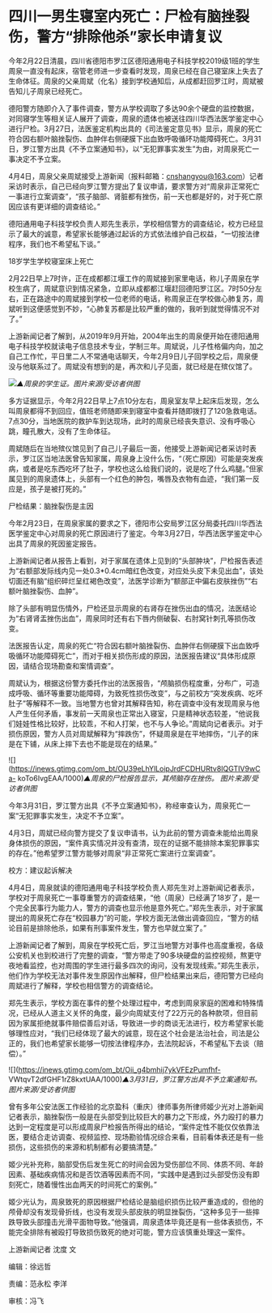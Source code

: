 # 四川一男生寝室内死亡：尸检有脑挫裂伤，警方“排除他杀”家长申请复议

今年2月22日清晨，四川省德阳市罗江区德阳通用电子科技学校2019级1班的学生周泉一直没有起床，宿管老师进一步查看时发现，周泉已经在自己寝室床上失去了生命体征。周泉的父亲周斌（化名）接到学校通知后，从成都赶回罗江时，周斌被告知儿子周泉已经死亡。

德阳警方随即介入了事件调查，警方从学校调取了多达90余个硬盘的监控数据，对同寝学生等相关证人展开了调查，周泉的遗体也被送往四川华西法医学鉴定中心进行尸检。3月27日，法医鉴定机构出具的《司法鉴定意见书》显示，周泉的死亡符合因右额叶脑挫裂伤、血肿伴右侧硬膜下出血致呼吸循环功能障碍死亡。3月31日，罗江警方出具《不予立案通知书》，以“无犯罪事实发生”为由，对周泉死亡一事决定不予立案。

4月4日，周泉父亲周斌接受上游新闻（报料邮箱：cnshangyou@163.com）记者采访时表示，自己已经向罗江警方提出了复议申请，要求警方对“周泉非正常死亡一事进行立案调查”，“孩子脑部、肾脏都有挫伤，前一天也都是好的，对于死亡原因应该有更详细的调查结论。”

德阳通用电子科技学校负责人郑先生表示，学校相信警方的调查结论，校方已经显示了最大的诚意，希望家长能够通过起诉的方式依法维护自己权益，“一切按法律程序，我们也不希望私下谈。”

18岁学生学校寝室床上死亡

2月22日早上7时许，正在成都都江堰工作的周斌接到家里电话，称儿子周泉在学校生病了，周斌意识到情况紧急，立即从成都都江堰赶回德阳罗江区。7时50分左右，正在路途中的周斌接到学校一位老师的电话，称周泉正在学校做心肺复苏，周斌听到这便感觉到不妙，“心肺复苏都是比较严重的做的，我听到就觉得情况不对了。”

上游新闻记者了解到，从2019年9月开始，2004年出生的周泉便开始在德阳通用电子科技学校就读电子信息技术专业，学制三年。周斌说，儿子性格偏内向，加之自己工作忙，平日里二人不常通电话聊天，今年2月9日儿子回学校之后，周泉便没与他联系过了。周斌没有想到的是，再次和儿子见面，就已经是在殡仪馆了。

![](https://inews.gtimg.com/om_bt/OvCYgGio_c9bHA5zEvS9x_HC3oVSdgohYTM1CtJgCrq0kAA/1000)_▲周泉的学生证。图片来源/受访者供图_

多方证据显示，今年2月22日早上7点10分左右，周泉室友早上起床后发现，怎么叫周泉都得不到回应，值班老师随即来到寝室中查看并随即拨打了120急救电话。7点30分，当地医院的救护车到达现场，此时的周泉已经丧失意识、没有呼吸心跳，瞳孔散大，没有了生命体征。

周斌随后在当地殡仪馆见到了自己儿子最后一面，他接受上游新闻记者采访时表示，罗江区当地法医曾告知家属，周泉身上没什么伤，“（死亡原因）可能是突发疾病，或者是吃东西吃坏了肚子，学校也这么给我们说的，说是吃了什么鸡腿。”但家属见到的周泉遗体上，头部有一个红色的肿包，嘴唇及衣物有血迹，“我们第一反应是，孩子是被打死的。”

尸检结果：脑挫裂伤是主因

今年2月23日，在周泉家属的要求之下，德阳市公安局罗江区分局委托四川华西法医学鉴定中心对周泉的死亡原因进行了鉴定。今年3月27日，华西法医学鉴定中心出具了周泉的死因鉴定报告。

上游新闻记者从报告上看到，对于家属在遗体上见到的“头部肿块”，尸检报告表述为“右额部发际线内见一处0.3*0.4cm暗红色改变，对应处头皮下未见出血”，该处切面还有脑“组织碎烂呈红褐色改变”，法医学诊断为“额部正中偏右皮肤挫伤”“右额叶脑挫裂伤、血肿”。

除了头部有明显伤情外，尸检还显示周泉的右肾存在挫伤出血的情况，法医结论为“右肾肾盂挫伤出血”，周泉同时还有右下唇内侧破裂、右肘窝针刺孔等损伤改变。

法医报告认定，周泉的死亡“符合因右额叶脑挫裂伤、血肿伴右侧硬膜下出血致呼吸循环功能障碍死亡”，而对于相关损伤形成的原因，法医报告建议“具体形成原因，请结合现场勘查和案情调查”。

周斌认为，根据这份警方委托作出的法医报告，“颅脑损伤程度重，分布广，可造成呼吸、循环等重要功能障碍，为致死性损伤改变”，与之前校方“突发疾病、吃坏肚子”等解释不一致。当地警方也曾对其解释告知，称在调查中没有发现周泉与他人产生任何矛盾，事发前一天周泉也正常出入寝室，只是精神状态较差，“他说我们娃娃性格比较好，比较乖，不和人打架，也不与人争论。”周斌向记者表示。对于损伤原因，警方人员对周斌解释为“摔跌伤”，怀疑周泉是在平地摔伤，“儿子的床是在下铺，从床上摔下去也不能是现在的结果。”

![](https://inews.gtimg.com/om_bt/OU39eLhYlLoipJrdFCDHURtv8IQGTIV9wCa-
koTo6IvgEAA/1000)_▲周泉的尸检报告显示，其颅脑存在挫伤。 图片来源/受访者供图_

今年3月31日，罗江警方出具《不予立案通知书》，称经审查认为，周泉死亡一案“无犯罪事实发生，决定不予立案”。

4月3日，周斌已经向警方提交了复议申请书，认为此前的警方调查未能给出周泉身体损伤的原因，“案件真实情况并没有查清，现在的证据不能排除本案犯罪事实的存在。”他希望罗江警方能够对周泉“非正常死亡案进行立案调查”。

校方：建议起诉解决

4月4日，周泉就读的德阳通用电子科技学校负责人郑先生对上游新闻记者表示，学校对于周泉死亡一事尊重警方的调查结果，“他（周泉）已经满了18岁了，是一个完全民事行为能力人，警方的调查也显示他是意外死亡。”郑先生表示，对于家属提出的周泉死亡存在“校园暴力”的可能，学校方面无法做出调查回应，“警方的结论目前是排除他杀，如果有刑事案件发生，警方也早就立案了。”

上游新闻记者了解到，周泉在学校死亡后，罗江当地警方对事件也高度重视，各级公安机关也到校进行了完整的调查，“警方带走了90多块硬盘的监控视频，熬更守夜地看监控，也对周围的学生进行最多四次的询问，没有发现线索。”郑先生表示，他们作为学校无法对事件发生原因作出解释，但尸检结果出来后，德阳警方已经向周斌进行了解释，学校也相信警方的调查结论。

郑先生表示，学校方面在事件的整个处理过程中，考虑到周泉家庭的困难和特殊情况，已经从人道主义关怀的角度，最少向周斌支付了22万元的各种款项，但目前因为家属拒绝就事件赔偿善后对话，导致进一步的商谈无法进行，校方希望家长能够理性应对，“我们已经体现了最大的诚意，现在这个社会是法治社会，司法是公正的，我们也希望家长能够一切按法律程序办，去法院起诉，不希望私下去谈（赔偿）。”

![](https://inews.gtimg.com/om_bt/Oii_g4bmhij7ykVFEzPumfhf-
VWtqvT2dfGHF1rZ8kxtUAA/1000)_▲3月31日，罗江警方出具不予立案通知书。图片来源/受访者供图_

曾有多年公安法医工作经验的北京盈科（重庆）律师事务所律师姬少光对上游新闻记者表示，脑挫裂伤一般是在头部受到比较巨大的暴力之下形成，外力殴打的暴力达到一定程度是可以形成周泉尸检报告所得出的结论，“案件定性不能仅仅依靠法医，要结合走访调查、视频监控、现场勘验情况综合来看，目前看体表还是有一些损伤，这些损伤的来源和机制都有必要搞清楚。”

姬少光补充称，脑部受伤后发生死亡的时间会因为受伤部位不同、体质不同、年龄因素、基础疾病情况和是否饮酒等因素而不同，“实践中是遇到过头部受伤没有即刻死亡，随着慢性出血两天的时间死亡的案例。”

姬少光认为，周泉致死的原因根据尸检结论是脑组织损伤比较严重造成的，但他的颅骨却没有发现骨折线，也没有发现头部皮肤的明显挫裂伤，“这种多见于一些摔跌导致头部撞击光滑平面物导致。”他强调，周泉遗体毕竟还是有一些体表损伤，不能完全排除有被殴打导致损伤致死的绝对可能，警方应该慎重处理这一案件。

上游新闻记者 沈度 文

编辑：徐远哲

责编：范永松 李洋

审核：冯飞

